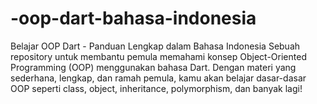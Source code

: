 # -oop-dart-bahasa-indonesia
Belajar OOP Dart - Panduan Lengkap dalam Bahasa Indonesia Sebuah repository untuk membantu pemula memahami konsep Object-Oriented Programming (OOP) menggunakan bahasa Dart. Dengan materi yang sederhana, lengkap, dan ramah pemula, kamu akan belajar dasar-dasar OOP seperti class, object, inheritance, polymorphism, dan banyak lagi!
